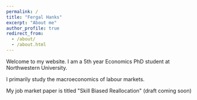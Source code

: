 ```yaml
---
permalink: /
title: "Fergal Hanks"
excerpt: "About me"
author_profile: true
redirect_from: 
  - /about/
  - /about.html
---
```


Welcome to my website. I am a 5th year Economics PhD student at Northwestern University.

I primarily study the macroeconomics of labour markets.

My job market paper is titled "Skill Biased Reallocation" (draft coming soon)
